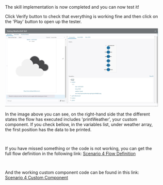 The skill implementation is now completed and you can now test it!

Click Verify button to check that everything is working fine and then click on the 'Play' button to open up the tester.

![Oracle Digital Assistant Weather Skill test](assets/skill-test.jpg)

In the image above you can see, on the right-hand side that the different states the flow has executed includes 'printWeather', your custom component.
If you check bellow, in the variables list, under weather array, the first position has the data to be printed.

&nbsp;
&nbsp;
&nbsp;
&nbsp;

If you have missed something or the code is not working, you can get the full flow definition in the following link: [Scenario 4 Flow Definition](https://github.com/rsantrod/katacoda-scenarios/blob/master/oda-course/oda04-skill-custom-components/assets/flow.yaml)

&nbsp;
&nbsp;

And the working custom component code can be found in this link: [Scenario 4 Custom Component](https://github.com/rsantrod/katacoda-oda-weather-component)

&nbsp;
&nbsp;
&nbsp;
&nbsp;